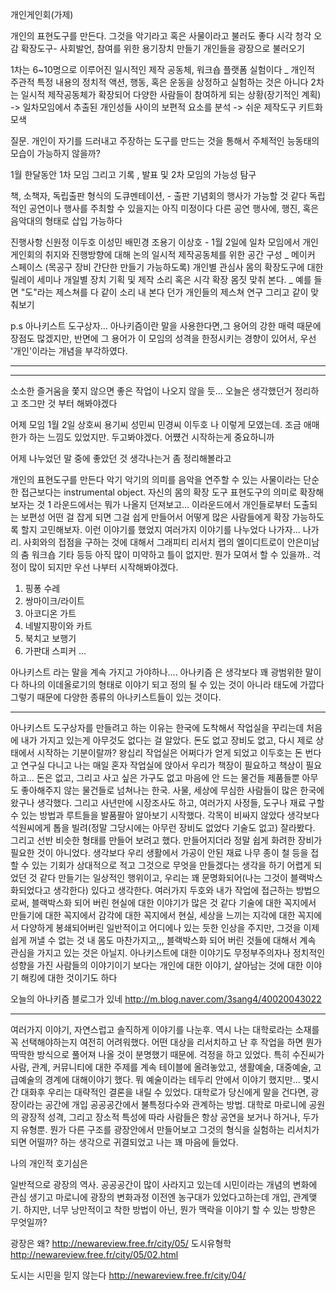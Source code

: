 개인게인회(가제)

개인의 표현도구를 만든다. 그것을 악기라고 혹은 사물이라고 불러도 좋다 
시각 청각 오감 확장도구- 사회발언, 참여를 위한 용기장치 만들기
개인들을 광장으로 불러오기

1차는 6~10명으로 이루어진 일시적인 제작 공동체,  워크숍 플랫폼  실험이다 _ 개인적 주관적
특정 내용의 정치적 액션, 행동, 혹은 운동을 상정하고 실험하는 것은 아니다
2차는 일시적 제작공동체가 확장되어 다양한 사람들이 참여하게 되는 상황(장기적인 계획) 
    -> 일차모임에서 추출된 개인성들 사이의 보편적 요소를 분석 -> 쉬운 제작도구 키트화 모색

질문. 개인이 자기를 드러내고 주장하는 도구를 만드는 것을 통해서 주체적인 능동태의 모습이 가능하지 않을까?

1월 한달동안 1차 모임 그리고 기록 , 발표 및 2차 모임의 가능성 탐구

책, 소책자, 독립출판 형식의 도큐멘테이션,  - 출판 기념회의 행사가 가능할 것 같다 
독립적인 공연이나 행사를 주최할 수 있을지는 아직 미정이다 
다른 공연 행사에, 행진, 혹은 음악대의 형태로 삽입 가능하다


진행사항 
신원정 이두호 이성민 배민경 조용기 이상호 - 1월 2일에 일차 모임에서 개인게인회의 취지와 진행방향에 대해 논의
일시적 제작공동체를 위한 공간 구성 _ 메이커 스페이스 (목공구 장비 간단한 만들기 가능하도록)
개인별 관심사 몸의 확장도구에 대한 릴레이 세미나 
개일별 장치 기획 및 제작
소리 혹은 시각 확장 몸짓 맞취 본다. _ 예를 들면  "도"라는 제스쳐를 다 같이 소리 내 본다 던가
개인들의 제스쳐 연구 
그리고 같이 맞춰보기


p.s 아나키스트 도구상자... 
아나키즘이란 말을  사용한다면,그 용어의 강한 매력 때문에 장점도 많겠지만, 
반면에 그 용어가 이 모임의 성격을 한정시키는 경향이 있어서, 우선 '개인'이라는 개념을 부각하였다.





---------------------------------------------------------------------------------------------
---------------------------------------------------------------------------------------------




소소한 즐거움을 쫓지 않으면 좋은 작업이 나오지 않을 듯... 
오늘은 생각했던거 정리하고 조그만 것 부터 해봐야겠다 


어제 모임 1월 2일 상호씨 용기씨 성민씨 민경씨 이두호 나 
이렇게 모였는데. 조금 애매한가 하는 느낌도 있었지만. 두고봐야겠다. 어쩄건 시작하는게 중요하니까 

어제 나누었던 말 중에 좋았던 것 생각나는거 좀 정리해볼라고 

개인의 표현도구를 만든다 악기 
악기의 의미를 음악을 연주할 수 있는 사물이라는 단순한 접근보다는 
instrumental object. 자신의 몸의 확장 도구 표현도구의 의미로 확장해보자는 것 
1 라운드에서는 뭐가 나올지 던져보고... 이라운드에서 개인들로부터 도출되는 보편성 어떤 걸 잡게 되면 그걸 쉽게 만들어서 
어떻게 많은 사람들에게 확장 가능하도록 할지 고민해보자. 이런 이야기를 했었지 
여러가지 이야기를 나누었다 
나가자... 나가리. 사회와의 접점을 구하는 것에 대해서 
그래피티 리서치 랩의 엘이디트로이 
안은미남의 춤 워크숍 기타 등등 
아직 많이 미약하고 틀이 없지만. 뭔가 모여서 할 수 있을까.. 걱정이 많이 되지만 
우선 나부터 시작해봐야겠다. 


1. 핑퐁 수레 
2.  쌍마이크/라이트
3. 아코디온 가트 
3. 네발지팡이와 카트 
4. 북치고 보행기 
5. 가판대 스피커
...



아나키스트 라는 말을 계속 가지고 가야하나.... 
아나키즘 은 생각보다 꽤 광범위한 말이다 하나의 이데올로기의 형태로 이야기 되고 정의 될 수 있는 것이 아니라 태도에 가깝다
그렇기 때문에 다양한 종류의 아나키스트들이 있는 것이다. 

-------------------------
아나키스트 도구상자를 만들려고 하는 이유는 
한국에 도착해서 작업실을 꾸리는데 처음에 내가 가지고 있는게 아무것도 없다는 걸 알았다. 
돈도 없고 장비도 없고, 다시 제로 상태에서 시작하는 기분이랄까? 
왕십리 작업실은 어쩌다가 얻게 되었고 이두호는 돈 번다고 연구실 다니고 나는 매일 혼자 작업실에 앉아서 
우리가 책장이 필요하고 책상이 필요하고... 돈은 없고, 그리고 사고 싶은 가구도 없고 마음에 안 드는 물건들 제품들뿐 
아무도 좋아해주지 않는 물건들로 넘쳐나는 한국. 사물, 세상에 무심한 사람들이 많은 한국에 왔구나 생각했다. 
그리고 사년만에 시장조사도 하고, 여러가지 사정들, 도구나 재료 구할 수 있는 방법과 루트들을 발품팔아 알아보기 시작했다. 
각목이 비싸지 않았다 생각보다 
석원씨에게 톱을 빌려(정말 그당시에는 아무런 장비도 없었다 기술도 없고) 잘라봤다. 그리고 선반 비슷한 형태를 만들어 보려고 했다. 
만들어지더라 정말 쉽게 화려한 장비가 필요한 것이 아니었다. 
생각보다 우리 생활에서 가공이 안된 재료 나무 종이 철 등을 접할 수 있는 기회가 상대적으로 적고 그것으로 무엇을 만들겠다는 생각을 하기 어렵게 되었던 것 같다 
만들기는 일상적인 행위이고, 우리는 꽤 문명화되어(나는 그것이 블랙박스화되었다고 생각한다) 있다고 생각한다.
여러가지 두호와 내가 작업에 접근하는 방법으로써, 블랙박스화 되어 버린 현실에 대한 이야기가 많은 것 같다 
기술에 대한 꼭지에서 만들기에 대한 꼭지에서 감각에 대한 꼭지에서 현실, 세상을 느끼는 지각에 대한 꼭지에서 
다양하게 봉쇄되어버린 일반적이고 어디에나 있는 듯한 인상을 주지만, 그것을 이제 쉽게 꺼낼 수 없는 것
내 몸도 마찬가지고,,, 
블랙박스화 되어 버린 것들에 대해서 계속 관심을 가지고 있는 것은 아닐지.
아나키스트에 대한 이야기도 무정부주의자나 정치적인 성향을 가진 사람들의 이야기이기 보다는 
개인에 대한 이야기, 살아남는 것에 대한 이야기 해킹에 대한 것이기도 하다 



오늘의 아나키즘 블로그가 있네
http://m.blog.naver.com/3sang4/40020043022


-----------------------------------------------

여러가지 이야기, 자연스럽고 솔직하게 이야기를 나눈후. 역시 나는 대학로라는 소재를 꼭 선택해야하는지 여전히 어려워했다. 
어떤 대상을 리서치하고 난 후 작업을 하면 뭔가 딱딱한 방식으로 풀어져 나올 것이 분명했기 때문에. 걱정을 하고 있었다. 
특히 수진씨가 사람, 관계, 커뮤니티에 대한 주제를 계속 테이블에 올려놓았고, 생활예술, 대중예술, 고급예술의 경계에 대해이야기 했다. 
뭐 예술이라는 테두리 안에서 이야기 했지만...
몇시간 대화후
우리는 대략적인 결론을 내릴 수 있었다. 
대학로가 당신에게 말을 건다면,
광장이라는 공간에 개입 공공공간에서 불특정다수와 관계하는 방법. 대학로 마로니에 공원의 광장적 성격, 
그리고 장소적 특성에 따라 사람들은 항상 공연을 보거나 하거나, 두가지 유형뿐. 뭔가 다른 구조를 광장안에서 만들어보고 
그것의 형식을 실험하는 리서치가 되면 어떨까? 
하는 생각으로 귀결되었고 
나는 꽤 마음에 들었다. 

나의 개인적 호기심은 

일반적으로 광장의 역사. 공공공간이 많이 사라지고 있는데 시민이라는 개념의 변화에 관심 생기고 
마로니에 광장의 변화과정 이전엔 농구대가 있었다고하는데 
개입, 관계맺기. 하지만, 너무 낭만적이고 착한 방법이 아닌, 뭔가 맥락을 이야기 할 수 있는 방향은 무엇일까? 


광장은 왜?
http://newareview.free.fr/city/05/
도시유형학
http://newareview.free.fr/city/05/02.html

도시는 시민을 믿지 않는다 
http://newareview.free.fr/city/04/